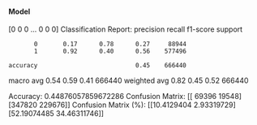 #### Model
[0 0 0 ... 0 0 0]
Classification Report:
              precision    recall  f1-score   support

           0       0.17      0.78      0.27     88944
           1       0.92      0.40      0.56    577496

    accuracy                           0.45    666440
   macro avg       0.54      0.59      0.41    666440
weighted avg       0.82      0.45      0.52    666440

Accuracy: 0.44876057859672286
Confusion Matrix:
[[ 69396  19548]
 [347820 229676]]
Confusion Matrix (%):
[[10.4129404   2.93319729]
 [52.19074485 34.46311746]]
